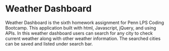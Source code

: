 # Weather Dashboard

Weather Dashboard is the sixth homework assignment for Penn LPS Coding Bootcamp. This application built with html, Javascript, jQuery, and using APIs. 
In this weather dashboard users can search for any city to check current weather along with other weather information. The searched cities can be saved and listed under search bar. 
